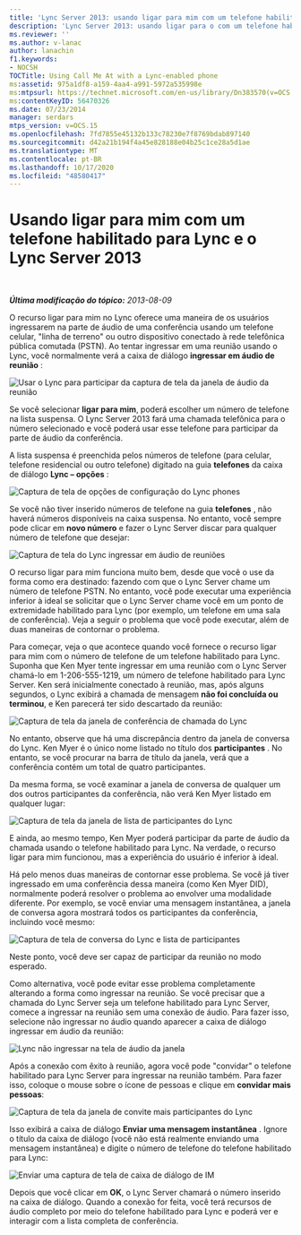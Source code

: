```yaml
---
title: 'Lync Server 2013: usando ligar para mim com um telefone habilitado para Lync'
description: 'Lync Server 2013: usando ligar para o com um telefone habilitado para Lync.'
ms.reviewer: ''
ms.author: v-lanac
author: lanachin
f1.keywords:
- NOCSH
TOCTitle: Using Call Me At with a Lync-enabled phone
ms:assetid: 975a1df8-a159-4aa4-a991-5972a535998e
ms:mtpsurl: https://technet.microsoft.com/en-us/library/Dn383570(v=OCS.15)
ms:contentKeyID: 56470326
ms.date: 07/23/2014
manager: serdars
mtps_version: v=OCS.15
ms.openlocfilehash: 7fd7855e45132b133c78230e7f8769bdab897140
ms.sourcegitcommit: d42a21b194f4a45e828188e04b25c1ce28a5d1ae
ms.translationtype: MT
ms.contentlocale: pt-BR
ms.lasthandoff: 10/17/2020
ms.locfileid: "48580417"
---
```

# <a name="using-call-me-at-with-a-lync-enabled-phone-and-lync-server-2013"></a>Usando ligar para mim com um telefone habilitado para Lync e o Lync Server 2013

<div data-xmlns="http://www.w3.org/1999/xhtml">

<div class="topic" data-xmlns="http://www.w3.org/1999/xhtml" data-msxsl="urn:schemas-microsoft-com:xslt" data-cs="https://msdn.microsoft.com/">

<div data-asp="https://msdn2.microsoft.com/asp">



</div>

<div id="mainSection">

<div id="mainBody">

<span> </span>

_**Última modificação do tópico:** 2013-08-09_

O recurso ligar para mim no Lync oferece uma maneira de os usuários ingressarem na parte de áudio de uma conferência usando um telefone celular, "linha de terreno" ou outro dispositivo conectado à rede telefônica pública comutada (PSTN). Ao tentar ingressar em uma reunião usando o Lync, você normalmente verá a caixa de diálogo **ingressar em áudio de reunião** :

![Usar o Lync para participar da captura de tela da janela de áudio da reunião](images/Dn383570.e28f17f0-9f17-44ef-b893-f4ef132f47ac(OCS.15).png "Usar o Lync para participar da captura de tela da janela de áudio da reunião")

Se você selecionar **ligar para mim**, poderá escolher um número de telefone na lista suspensa. O Lync Server 2013 fará uma chamada telefônica para o número selecionado e você poderá usar esse telefone para participar da parte de áudio da conferência.

A lista suspensa é preenchida pelos números de telefone (para celular, telefone residencial ou outro telefone) digitado na guia **telefones** da caixa de diálogo **Lync – opções** :

![Captura de tela de opções de configuração do Lync phones](images/Dn383570.03d2f25d-49e2-47b4-b1e9-b1614fc0c11c(OCS.15).png "Captura de tela de opções de configuração do Lync phones")

Se você não tiver inserido números de telefone na guia **telefones** , não haverá números disponíveis na caixa suspensa. No entanto, você sempre pode clicar em **novo número** e fazer o Lync Server discar para qualquer número de telefone que desejar:

![Captura de tela do Lync ingressar em áudio de reuniões](images/Dn383570.27f2ac7a-cc1c-465c-b145-202ad03af4f2(OCS.15).png "Captura de tela do Lync ingressar em áudio de reuniões")

O recurso ligar para mim funciona muito bem, desde que você o use da forma como era destinado: fazendo com que o Lync Server chame um número de telefone PSTN. No entanto, você pode executar uma experiência inferior à ideal se solicitar que o Lync Server chame você em um ponto de extremidade habilitado para Lync (por exemplo, um telefone em uma sala de conferência). Veja a seguir o problema que você pode executar, além de duas maneiras de contornar o problema.

Para começar, veja o que acontece quando você fornece o recurso ligar para mim com o número de telefone de um telefone habilitado para Lync. Suponha que Ken Myer tente ingressar em uma reunião com o Lync Server chamá-lo em 1-206-555-1219, um número de telefone habilitado para Lync Server. Ken será inicialmente conectado à reunião, mas, após alguns segundos, o Lync exibirá a chamada de mensagem **não foi concluída ou terminou**, e Ken parecerá ter sido descartado da reunião:

![Captura de tela da janela de conferência de chamada do Lync](images/Dn383570.c2a81727-8751-41b5-946a-03a1b75b9d95(OCS.15).png "Captura de tela da janela de conferência de chamada do Lync")

No entanto, observe que há uma discrepância dentro da janela de conversa do Lync. Ken Myer é o único nome listado no título dos **participantes** . No entanto, se você procurar na barra de título da janela, verá que a conferência contém um total de quatro participantes.

Da mesma forma, se você examinar a janela de conversa de qualquer um dos outros participantes da conferência, não verá Ken Myer listado em qualquer lugar:

![Captura de tela da janela de lista de participantes do Lync](images/Dn383570.fa5990cf-2694-402c-ac06-946aa66b6837(OCS.15).png "Captura de tela da janela de lista de participantes do Lync")

E ainda, ao mesmo tempo, Ken Myer poderá participar da parte de áudio da chamada usando o telefone habilitado para Lync. Na verdade, o recurso ligar para mim funcionou, mas a experiência do usuário é inferior à ideal.

Há pelo menos duas maneiras de contornar esse problema. Se você já tiver ingressado em uma conferência dessa maneira (como Ken Myer DID), normalmente poderá resolver o problema ao envolver uma modalidade diferente. Por exemplo, se você enviar uma mensagem instantânea, a janela de conversa agora mostrará todos os participantes da conferência, incluindo você mesmo:

![Captura de tela de conversa do Lync e lista de participantes](images/Dn383570.9b5ff6d6-9f73-467c-99a7-ef3aa8bd7e7a(OCS.15).png "Captura de tela de conversa do Lync e lista de participantes")

Neste ponto, você deve ser capaz de participar da reunião no modo esperado.

Como alternativa, você pode evitar esse problema completamente alterando a forma como ingressar na reunião. Se você precisar que a chamada do Lync Server seja um telefone habilitado para Lync Server, comece a ingressar na reunião sem uma conexão de áudio. Para fazer isso, selecione não ingressar no áudio quando aparecer a caixa de diálogo ingressar em áudio da reunião:

![Lync não ingressar na tela de áudio da janela](images/Dn383570.280a148d-cce5-4b02-87f9-9f78f17a81c1(OCS.15).png "Lync não ingressar na tela de áudio da janela")

Após a conexão com êxito à reunião, agora você pode "convidar" o telefone habilitado para Lync Server para ingressar na reunião também. Para fazer isso, coloque o mouse sobre o ícone de pessoas e clique em **convidar mais pessoas**:

![Captura de tela da janela de convite mais participantes do Lync](images/Dn383570.69b81b29-d1d2-4ed3-acb6-e37dd18e3d86(OCS.15).png "Captura de tela da janela de convite mais participantes do Lync")

Isso exibirá a caixa de diálogo **Enviar uma mensagem instantânea** . Ignore o título da caixa de diálogo (você não está realmente enviando uma mensagem instantânea) e digite o número de telefone do telefone habilitado para Lync:

![Enviar uma captura de tela de caixa de diálogo de IM](images/Dn383570.cd67a3f0-06d8-41ba-a808-c067f64bec9f(OCS.15).png "Enviar uma captura de tela de caixa de diálogo de IM")

Depois que você clicar em **OK**, o Lync Server chamará o número inserido na caixa de diálogo. Quando a conexão for feita, você terá recursos de áudio completo por meio do telefone habilitado para Lync e poderá ver e interagir com a lista completa de conferência.

</div>

<span> </span>

</div>

</div>

</div>

